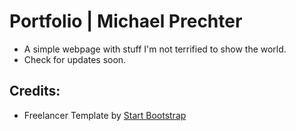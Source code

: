 # Portfolio | Michael Prechter
- A simple webpage with stuff I'm not terrified to show the world.
- Check for updates soon.

## Credits:
- Freelancer Template by [Start Bootstrap](https://startbootstrap.com)
